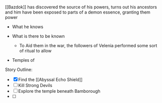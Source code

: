 

[[Bazdok]] has discovered the source of his powers, turns out his ancestors and him have been exposed to parts of a demon essence, granting them power

- What he knows



- What is there to be known
	- To Aid them in the war, the followers of Velenia performed some sort of ritual to allow 


- Temples of 



Story Outline:
- [x] Find the [[Abyssal Echo Shield]]
- [ ] Kill Strong Devils
- [ ] Explore the temple beneath Bamborough
- [ ] 






